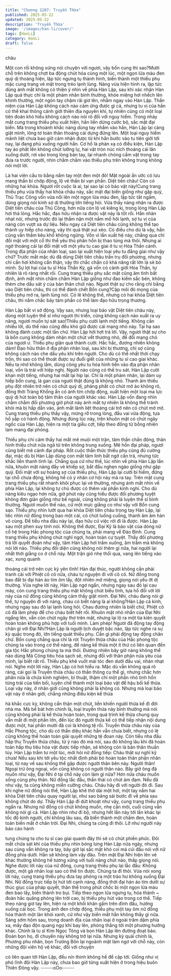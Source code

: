 ```yaml
---
title: "Chương 1287: Truyền Thừa"
published: 2025-05-22
updated: 2025-05-22
description: 'Truyền Thừa'
image: '/images/han-li/cover/'
tags: [HanLi]
category: HanLi
draft: false
---
```


châu

Một con rối không xứng nói chuyện với ngươi, vậy bổn cung thì
sao?Mười chỗ trên không chợt ba động chút hỏa cùng một lúc,
một ngọn lửa màu đen quỷ dị thoáng hiện, lập tức ngưng tụ thành
hình, biến thành một thiếu phụ mặc cung trang vẻ mặt trong trẻo
lạnh lùng.
Nàng vừa hiện hình ra, lập tức dùng ánh mắt không có thiện ý
nhìn về phía Hàn Lập, sau khi xác nhận Hàn Lập quả thực chỉ là
một phàm nhân bình thường, khóe miệng hơi nhếch lên khinh
thường, một ngón tay chậm rãi giơ lên, nhắm ngay vào Hàn Lập.
Thần niệm của Hàn Lập không cách nào cảm ứng được gì cả,
nhưng tu vị của hắn có thể khai thông cảnh giới thiên địa nguyên
khí, tự nhiên cũng có một loại tiên đoán khó hiểu không cách nào
nói rõ đối với nguy hiểm.
Trong nháy mắt cung trang thiếu phụ xuất hiện, hắn liền dừng
cước bộ, sắc mặt đại biến.
Mà trong khoảnh khắc nàng dùng tay nhắm vào hắn, Hàn Lập lại
càng giật mình, lông tơ toàn thân thoáng cái dựng đứng lên.
Một loại nguy hiểm mãnh liệt chưa bao giờ cảm nhận được từ khi
hắn bước vào tu tiên giới tới nay, lại đang phủ xuống người hắn.
Cơ hồ là phản xạ có điều kiện, Hàn Lập tay áo phất lên không
chút lưỡng lự, hai vật tròn núc ních thoáng cái lăn xuống dưới, rơi
vào trong lòng bàn tay, lại nhanh chóng cầm vật trong tay đưa ra
trước người, nhìn chằm chằm vào thiếu phụ trên không trung
không nói một lời.

Là hai viên cầu to bằng nắm tay một đen một đỏ! Mặt ngoài ẩn
ước có lưu mang thần bí chớp động, lộ vẻ thần bí vạn phần.
Diệt tiên châu! Còn có những hai khỏa. Ngươi rốt cuộc là ai, tại
sao lại có bảo vật này!Cung trang thiếu phụ vừa thấy hai khỏa
châu này, sắc mặt đại biến giống như gặp quỷ, Thủ Trạc Công
vốn vừa nổi lên một ngọn lửa màu đen, lập tức tắt ngấm, dùng
giọng nói kinh sợ dị thường lớn tiếng hỏi.
Vừa thấy nàng nhận ra được Diệt tiên châu của Thủ Công, hơn
nữa còn lộ vẻ kiêng kị, trong lòng Hàn Lập hơi thả lỏng.
Hắc hắc, đạo hữu nhận ra được vật này là tốt rồi. Hắn nhàn nhạt
nói, nhưng trước đó lại thầm nặn một nắm mồ hôi lạnh, sợ tu vị
của nàng còn vượt xa dự liệu. Nếu ngay cả Diệt tiên châu cũng
không thể tạo thành uy hiếp cho nàng, vậy thì quả thật xui xẻo.
Có điều cho dù là vậy, hắn cũng vẫn thầm kêu khổ không ngừng.
Vốn vì lần xuất hệ này, chẳng qua chỉ đối mặt với một cổ thi thể
yêu thú phân hồn bị thao túng mà thôi. Nhưng ai ngờ thoáng cái
lại đối mặt với một yêu tu cao giai ở tu vị Hóa Thần cảnh.
Trong địa phận của nhân loại, sao lại xuất hiện loại yêu tu đẳng
giai như vậy chứ?
Trước mắt mặc dù đã dùng Diệt tiên châu trấn trụ đối phương,
nhưng chỉ cần hơi không cẩn thận, vậy thì chắc chắn có khả năng
rất lớn là sẽ bỏ mình. Sự lợi hại của tu sĩ Hóa Thần Kỳ, gã vốn có
cảnh giới Hóa Thần, tự nhiên là rõ ràng nhất rồi.
Cung trang thiếu phụ sắc mặt cũng âm tình bất định, ánh mắt
nhìn chằm chằm Hàn Lập giống như đao kiếm sắc bén, không
thèm che dấu sát ý của bản thân chút nào.
Ngươi thật sự cho rằng chỉ bằng vào Diệt tiên châu, thì có thể
đánh chết Bổn cung?Cặp môi đỏ mọng của thiếu phụ mở ra, lạnh
lùng nói.
Có lẽ không thể, nhưng có hai khỏa Diệt tiên châu, thì nắm chắc
bảy tám phần có thể làm đạo hữu trọng thương.

Hàn Lập bất vi sở động.
Vậy sao, nhưng loại bảo vật Diệt tiên châu này, dùng một luyện
thể sĩ như ngươi thi triển, cũng không cách nào xuất ra uy năng,
ngươi muốn tự sát sao!Thiếu phụ cười lạnh một tiếng.
Không cần nhiều lời, dù thế nào cũng đều khó giữ được cái mạng
nhỏ này. Tại hạ sao không đánh cược một lần chứ. Hàn Lập hời
hợt trả lời.
Vậy, ngươi thật sự cho là bổn cung không dám nhận một chút vết
thương nhỏ, để đổi mạng chó của ngươi ư. Thiếu phụ giận quá
thành cười.
Hắc hắc, đương nhiên không dám! Đạo hữu thân ở địa phận
nhân loại, sau khi bị thương, chỉ sợ cũng không cách nào che dấu
yêu khí trên người. Cho dù có thể nhất thời chạy trốn, thì sao có
thể thoát được sự đuổi giết của những tu sĩ cao giai khác. Nếu ta
nhớ không lầm, dùng công yêu tu hóa hình tiến vào địa phận
nhân loại, vốn là trái với hiệp nghị. Người nào cũng có thể tru sát.
Hàn Lập cười khan một tiếng, nhưng hai mắt lại híp lại.
Chỉ là một phàm nhân, lại dám uy hiếp bổn cung, lá gan của
ngươi thật đúng là không nhỏ. Thanh âm thiếu phụ đột nhiên trở
nên có chút quỷ dị, phảng phất có chút mờ ảo không rõ, đồng thời
Tràng Khổng ẩn có ánh tím chớp động, xuất hiện một loại ma lực
quỷ dị hút toàn bộ tâm thần của người khác vào.
Hàn Lập vốn đang nhìn chằm chằm đối phương giờ phút này ánh
mắt tự nhiên là không thể tránh khỏi mà bị hấp dẫn vào, ánh mắt
lãnh liệt thoáng cái trở nên có chút mờ mịt.
Cung trang thiếu phụ thấy vậy, mừng rỡ trong lòng, đầu vai vừa
động, tựa hồ sắp có hành động.
Nhưng đúng lúc này, trên khuôn mặt có chút ngây ngốc của Hàn
Lập, hiện ra một tia giễu cợt, tiếp theo đồng tử bỗng nhiên lam
mang đại phóng.

Thiếu phụ chỉ cảm thấy hai mắt mê muội một trận, tâm thần chấn
động, thân hình thiếu chút nữa ngã từ trên không trung xuống.
Mê hồn đại pháp, ngươi cũng biết mê cảnh đại pháp. Rốt cuộc
thần thức thiếu phụ cũng đủ cường đại, mặc dù bị Hàn Lập dùng
con mắt tâm linh bất ngờ cắn trả, nhưng tức khắc liền thanh tỉnh
lại. Chẳng qua cứ như thế, lúc nhìn về phía Hàn Lập lần nữa,
khuôn mặt nàng đầy vẻ khiếp sợ, bắt đầu nghẹn ngào giống như
gặp quỷ.
Đối mặt với sự hoảng sợ của thiếu phụ, Hàn Lập lại cười bí hiểm,
đứng tại chỗ chưa động, không hề có ý nhân cơ hội này mà ra
tay.
Trên mặt cung trang thiếu phụ rất nhanh khôi phục lại vẻ thường,
nhưng ánh mắt nhìn về phía Hàn Lập, lại không tự chủ được có
thêm vài phần kinh nghi.
Cho dù nàng kiêu ngạo hơn nữa, giờ phút này cũng hiểu được
đối phương tuyệt không đơn giản giống như bề ngoài, cũng
không phải là luyện thể sĩ bình thường.
Ngươi muốn thế nào, cứ một mực giằng co như vậy với Bổn cung
sao. Thiếu phụ nhìn lướt qua hai khỏa Diệt tiên châu trong tay
Hàn Lập, lại liếc nhìn nữ đồng trong bao một cái, có chút luống
cuống, thanh âm âm hàn vô cùng.
Để tiểu nha đầu này lại, đạo hữu cứ việc rời đi là được. Hàn Lập
sau một phen suy tính nói. Không thể được, Đại Kỷ là bảo vật của
dòng nữ cổ hệ trong Hắc phong tộc của chúng ta, phải mang về
Đào Bính. Cung trang thiếu phụ không chút nghĩ ngợi, hoàn toàn
cự tuyệt.
Thấy đối phương trả lời quyết đoán như vậy, tâm Hàn Lập hơi
trầm xuống, âm trầm mà không nói lời nào.
Thiếu phụ đối diện cũng không nói thêm gì nữa, hai người lại nhất
thời giằng co ở chỗ này.
Một trận gió nhẹ thổi qua, vang lên tiếng xào xạc, xung quanh

thoáng cái trở nên cực kỳ yên tĩnh!
Hàn đại thúc, người không cần phải tranh cãi với Phiệt cô cô nữa,
cháu tự nguyện đi với cô cô. Nữ đồng trong bao đất bị đại hán áo
tím ôm lấy, đột nhiên mở miệng, giọng nói yếu ớt dị thường.
Vừa nghe lời này, Hàn Lập ngơ ngẩn, nhưng ngay sau đó lại cau
mày, còn cung trang thiếu phụ mặt không chút biểu tình, tựa hồ
đối với lời này của nữ đồng cũng không cảm thấy giật mình.
Đại Nhi, cháu đang nói gì thế, tự nguyện đi với nàng, cháu có biết
nàng là ai không?Hàn Lập cả kinh, nhưng ngay sau đó lại lạnh
lùng hỏi.
Chau đương nhiên là biết chứ, Phiệt cô cô đã làm phép để cho
cháu biết hết rồi. Khuôn mặt nhỏ nhắn của Đại Nhi ngẩng lên, vẫn
còn chút ngây thơ trên mặt, nhưng lại lộ ra một tia kiên quyết
hoàn toàn không phù hợp với tuổi mình.
Làm phép! Ngươi đã động tay động chân gì với Đại Nhi?Hàn Lập
là người lịch duyệt bậc nào, lập tức nghe ra sự kỳ quặc trong đó,
lớn tiếng quát thiếu phụ.
Cần gì phải động tay động chân chứ. Bổn cung chẳng qua chỉ là
rót Truyền thừa châu của Hắc phong tộc chúng ta vào trong cơ
thể nàng, để nàng kế thừa một ít thứ có liên quan đến gia tộc Hắc
phong chúng ta mà thôi. Đương nhiên bây giờ nàng không thể
nào dùng Mã Công tiêu hóa sạch sẽ, nhưng đối với thân phận
nửa yêu của mình, lại biết rất rõ. Thiếu phụ khẽ vuốt mái tóc đen
dưới đầu vai, nhàn nhạt nói.
Nghe một lời này, Hàn Lập có hơi hiểu ra.
Mặc dù vẫn không quá rõ ràng, cái gọi là Truyền thừa châu có
thần thông cụ thể gì, nhưng chắc hơn phân nửa là chứa kinh
nghiệm, bí thuật, thậm chí một phần nhỏ tinh hồn từng trải của
tiền bối, luyện chế thành một loại bảo vật để hậu bối kế thừa.
Loại vậy này, ở nhân giới cũng không phải là không có. Nhưng
mà loại bảo vật này ở nhân giới, chẳng những điều kiện kế thừa

hà khắc cực kỳ, không cẩn thận một chút, liền khiến người thừa
kế đi đời nhà ma. Mà bế bát hơn chính là, loại truyền thừa này
bình thường mà nói cũng không phải là kế thừa hoàn toàn, trong
quá trình kế thừa chung quy vẫn mất đi một phần lớn, đến lúc đó
người thứa kế có thể tiếp nhận nội dung được một, hai phần
mười đã coi là không tệ rồi.
Truyền thừa châu này của Hắc Phong tộc, cho dù có thần diệu
khác hắn vẫn chưa biết, nhưng có lẽ cũng không thể hoàn toàn
giải quyết những tệ đoan này.
Còn tiểu nha đầu hấp thu Truyền thừa châu, từ ý nào đó mà nói,
sau đó không lâu khi đã hoàn toàn hấp thụ tiêu hóa vật được tiếp
nhận, sẽ không còn là bản thân thuần túy.
Hàn Lập trầm tư một lúc, mới hỏi nữ đồng tiếp:
Cháu thật sự nghĩ kỹ chưa! Nếu sau khi tới yêu tộc nhất định phải
bỏ hoàn toàn thân phận nhân loại, từ nay về sau không thể gặp
được người thân bên này.
Người thân! Ngoại trừ ông ngoại, vốn cũng không có người thân
nào. Bây giờ ông đã muốn như vậy, Đại Nhi ở tại chỗ này còn làm
gì nữa? Hơn nữa cháu muốn sống cùng phụ thân. Nữ đồng lắc
đầu, thần thái có chút ảm đạm.
Nếu đã như vậy, ta cũng không miễn cưỡng cháu. Cháu hãy đi
với người đó đi. Sau khi nghe nữ đồng nói thế, Hàn Lập khẽ thở
dài một hơi, một tay nắm hai khỏa Diệt tiên châu quay người lại,
như sao băng sải bước đi về phía sau không chút do dự.
Thấy Hàn Lập đi dứt khoát như vậy, cung trang thiếu phụ ngẩn ra.
Nhưng nữ đồng có chút không muốn, nhẹ cắn môi, cuối cùng vẫn
không nói gì cả.
Hàn Lập nhìn như đi bộ, nhưng hết lần này tới lần khác lại tốc độ
kinh người, chỉ không lâu sau, đã biến thành một chấm đen, hoàn
toàn biến mất ở chân trời.
Đại Nhi, chúng ta cũng đi thôi. Lỡ như người này báo cáo hành

tung chúng ta cho tu sĩ cao giai quanh đây thì sẽ có chút phiền
phức. Đôi mắt chứa sát khí của thiếu phụ nhìn bóng lưng Hàn
Lập nửa ngày, nhưng sau cùng vẫn không ra tay, bây giờ lại sắc
mặt khó coi mà cúi đầu nói với nữ đồng phía dưới.
Hắn sẽ không làm vậy đâu. Trên mặt Đại Nhi hiện lên vẻ khác
thường không hề tương xứng với tuổi nàng chút nào, thấp giọng
nói.
Nghe được lời này của nữ đồng, cung trang thiếu phụ lại lắc đầu:
Không được, một gã nhân loại sao có thể tin được. Chúng ta đi
thôi.
Vừa nói xong lời này, cung trang thiếu phụ đưa tay phóng ra một
trảo hư không xuống Đại Nhi.
Nữ đồng trực tiếp bị hút tới cạnh nàng, đồng thời đại hán áo tím
dưới sự thúc giục của pháp quyết, thân thể trong phút chốc bị một
ngọn lửa màu đen bao lấy, biến thành tro bụi. Tiếp theo ngọn lửa
ngưng tụ, hóa thành ~ đoàn hắc quăng phóng lên trời cao, bị
thiếu phụ hút vào trong cơ thể.
Tiếp theo nàng giơ tay lên, hiện ra một khối khăn gấm trên đỉnh
đầu, hướng xuống cái bọc.
Trong ánh đen chớp động, thiếu phụ một tay ôm nữ đồng hóa
thành một làn khói xanh, cứ như vậy biến mất hẳn không thấy gì
nữa.
Sáng sớm hôm sau, trong doanh địa của nhân loại ở ngoài trăm
dặm phía xa, mấy đạo độn quang ngự khí bay lên, phóng thẳng
tới một phương hướng khác.
Chính là tu sĩ Kim Ngọc Tông và bọn Hàn Lập lên đường đoạt
bảo.
Đoàn bọn họ, đi chuyến này không trở lại nữa. Nhưng kỳ quái
chính là, Phương phu nhân, bọn Trương Bôn lại ngoảnh mặt làm
ngơ với chỗ này, còn những đội viên hộ vệ khác, đối với chuyện

có liên quan tới Hàn Lập, đều nín thinh không hề đề cập tới.
Giống như vị phó lĩnh đội Hàn Lập này, chưa bao giờ từng xuất
hiện ở trong hiệu buôn Thiên Đông vậy.
------oOo------
